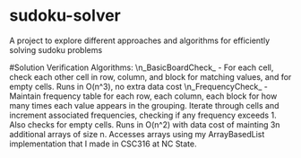 # sudoku-solver
A project to explore different approaches and algorithms for efficiently solving sudoku problems

#Solution Verification Algorithms:
\n_BasicBoardCheck_ - For each cell, check each other cell in row, column, and block for matching values, and for empty cells. Runs in O(n^3), no extra data cost
\n_FrequencyCheck_ - Maintain frequency table for each row, each column, each block for how many times each value appears in the grouping. Iterate through cells and increment associated frequencies, checking if any frequency exceeds 1. Also checks for empty cells. Runs in O(n^2) with data cost of mainting 3n additional arrays of size n. Accesses arrays using my ArrayBasedList implementation that I made in CSC316 at NC State.

